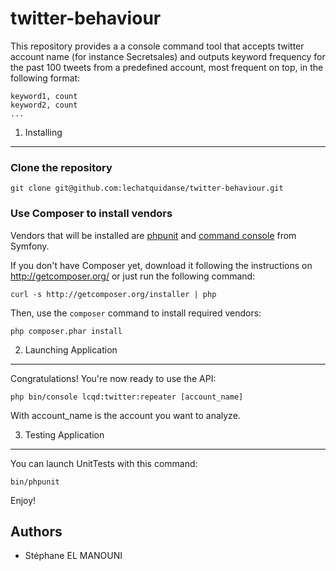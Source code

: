 # twitter-behaviour

This repository provides a  a console command tool that accepts twitter account name (for instance Secretsales) and outputs keyword frequency for the past 100 tweets from a predefined account, most frequent on top, in the following format:

    keyword1, count
    keyword2, count
    ...


1) Installing
----------------------------------
### Clone the repository

    git clone git@github.com:lechatquidanse/twitter-behaviour.git
    

### Use Composer to install vendors

Vendors that will be installed are [phpunit][1] and [command console][2] from Symfony.

If you don't have Composer yet, download it following the instructions on
http://getcomposer.org/ or just run the following command:

    curl -s http://getcomposer.org/installer | php

Then, use the `composer` command to install required vendors:

    php composer.phar install

2) Launching Application
--------------------------------

Congratulations! You're now ready to use the API:

    php bin/console lcqd:twitter:repeater [account_name]

With account_name is the account you want to analyze.

3) Testing Application
--------------------------------

You can launch UnitTests with this command:

    bin/phpunit

Enjoy!

[1]: https://phpunit.de/
[2]: https://github.com/symfony/Console

Authors
-------

* Stéphane EL MANOUNI
